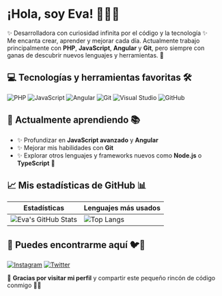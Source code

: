 # ¡Hola, soy Eva! 👩‍💻💙

✨ Desarrolladora con curiosidad infinita por el código y la tecnología ✨  
Me encanta crear, aprender y mejorar cada día. Actualmente trabajo principalmente con **PHP**, **JavaScript**, **Angular** y **Git**, pero siempre con ganas de descubrir nuevos lenguajes y herramientas. 🚀



## 💻 Tecnologías y herramientas favoritas 🛠️

![PHP](https://img.shields.io/badge/PHP-4F5B93?style=for-the-badge&logo=php&logoColor=white)
![JavaScript](https://img.shields.io/badge/JavaScript-3178C6?style=for-the-badge&logo=javascript&logoColor=white)
![Angular](https://img.shields.io/badge/Angular-1976D2?style=for-the-badge&logo=angular&logoColor=white)
![Git](https://img.shields.io/badge/Git-0A66C2?style=for-the-badge&logo=git&logoColor=white)
![Visual Studio](https://img.shields.io/badge/Visual%20Studio-005DAA?style=for-the-badge&logo=visual-studio&logoColor=white)
![GitHub](https://img.shields.io/badge/GitHub-0D1117?style=for-the-badge&logo=github&logoColor=white)



## 🌱 Actualmente aprendiendo 📚

- ✨ Profundizar en **JavaScript avanzado** y **Angular**
- ✨ Mejorar mis habilidades con **Git**
- ✨ Explorar otros lenguajes y frameworks nuevos como **Node.js** o **TypeScript** 🌿



## 📈 Mis estadísticas de GitHub 📊

| Estadísticas | Lenguajes más usados |
| --- | --- |
| ![Eva's GitHub Stats](https://github-readme-stats.vercel.app/api?username=evaaperonaa&show_icons=true&theme=blueberry) | ![Top Langs](https://github-readme-stats.vercel.app/api/top-langs/?username=evaaperonaa&layout=compact&theme=blueberry) |




## 📱 Puedes encontrarme aquí 🐦📸

[![Instagram](https://img.shields.io/badge/@evaaperonaa-3f729b?style=for-the-badge&logo=instagram&logoColor=white)](https://www.instagram.com/evaaperonaa)
[![Twitter](https://img.shields.io/badge/@evaaperonaa-1DA1F2?style=for-the-badge&logo=twitter&logoColor=white)](https://twitter.com/evaaperonaa)




🌿 **Gracias por visitar mi perfil** y compartir este pequeño rincón de código conmigo 🌸✨


